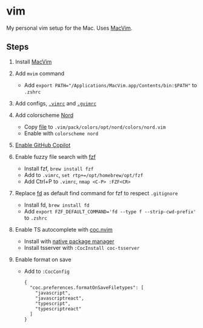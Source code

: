 # vim

My personal vim setup for the Mac. Uses [MacVim](https://macvim.org).

## Steps

1. Install [MacVim](https://macvim.org)

2. Add `mvim` command
   - Add `export PATH="/Applications/MacVim.app/Contents/bin:$PATH"` to `.zshrc`

2. Add configs, [`.vimrc`](.vimrc) and [`.gvimrc`](.gvimrc)

3. Add colorscheme [Nord](https://github.com/nordtheme/vim/tree/main)
   - Copy [file](https://github.com/nordtheme/vim/blob/main/colors/nord.vim) to `.vim/pack/colors/opt/nord/colors/nord.vim`
   - Enable with `colorscheme nord`

4. [Enable GitHub Copilot](https://docs.github.com/en/copilot/getting-started-with-github-copilot?tool=vimneovim)

5. Enable fuzzy file search with [fzf](https://github.com/junegunn/fzf)
   - Install fzf, `brew install fzf`
   - Add to `.vimrc`, `set rtp+=/opt/homebrew/opt/fzf`
   - Add Ctrl+P to `.vimrc`, `nmap <C-P> :FZF<CR>`

6. Replace [fd](https://github.com/sharkdp/fd) as default find command for fzf to respect `.gitignore`
   - Install fd, `brew install fd`
   - Add `export FZF_DEFAULT_COMMAND='fd --type f --strip-cwd-prefix'` to `.zshrc`

7. Enable TS autocomplete with [coc.nvim](https://github.com/neoclide/coc.nvim)
   - Install with [native package manager](https://github.com/neoclide/coc.nvim/wiki/Install-coc.nvim#using-vim8s-native-package-manager)
   - Install tsserver with `:CocInstall coc-tsserver`

8. Enable format on save
   - Add to `:CocConfig`

     ```
     {
       "coc.preferences.formatOnSaveFiletypes": [
         "javascript",
         "javascriptreact",
         "typescript",
         "typescriptreact"
       ]
     }
     ```
